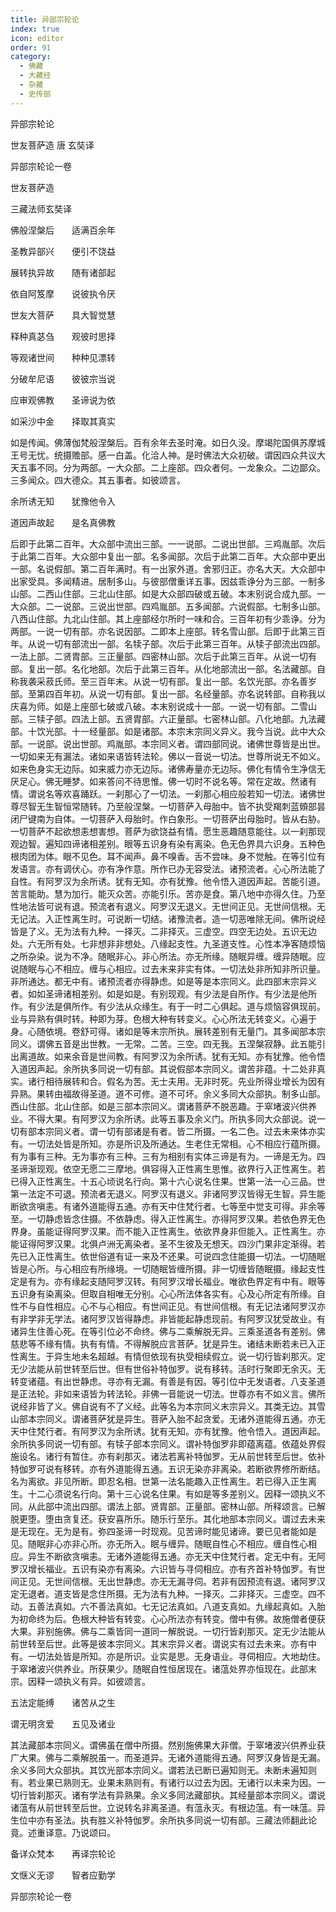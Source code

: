 ```yaml
---
title: 异部宗轮论
index: true
icon: editor
order: 91
category:
  - 佛藏
  - 大藏经
  - 杂藏
  - 史传部
---
```


  异部宗轮论  

世友菩萨造  唐 玄奘译  

异部宗轮论一卷  

世友菩萨造  

三藏法师玄奘译  

佛般涅槃后　　适满百余年  

圣教异部兴　　便引不饶益  

展转执异故　　随有诸部起  

依自阿笈摩　　说彼执令厌  

世友大菩萨　　具大智觉慧  

释种真苾刍　　观彼时思择  

等观诸世间　　种种见漂转  

分破牟尼语　　彼彼宗当说  

应审观佛教　　圣谛说为依  

如采沙中金　　择取其真实  

如是传闻。佛薄伽梵般涅槃后。百有余年去圣时淹。如日久没。摩竭陀国俱苏摩城王号无忧。统摄赡部。感一白盖。化洽人神。是时佛法大众初破。谓因四众共议大天五事不同。分为两部。一大众部。二上座部。四众者何。一龙象众。二边鄙众。三多闻众。四大德众。其五事者。如彼颂言。  

余所诱无知　　犹豫他令入  

道因声故起　　是名真佛教  

后即于此第二百年。大众部中流出三部。一一说部。二说出世部。三鸡胤部。次后于此第二百年。大众部中复出一部。名多闻部。次后于此第二百年。大众部中更出一部。名说假部。第二百年满时。有一出家外道。舍邪归正。亦名大天。大众部中出家受具。多闻精进。居制多山。与彼部僧重详五事。因兹乖诤分为三部。一制多山部。二西山住部。三北山住部。如是大众部四破或五破。本末别说合成九部。一大众部。二一说部。三说出世部。四鸡胤部。五多闻部。六说假部。七制多山部。八西山住部。九北山住部。其上座部经尔所时一味和合。三百年初有少乖诤。分为两部。一说一切有部。亦名说因部。二即本上座部。转名雪山部。后即于此第三百年。从说一切有部流出一部。名犊子部。次后于此第三百年。从犊子部流出四部。一法上部。二贤胄部。三正量部。四密林山部。次后于此第三百年。从说一切有部。复出一部。名化地部。次后于此第三百年。从化地部流出一部。名法藏部。自称我袭采菽氏师。至三百年末。从说一切有部。复出一部。名饮光部。亦名善岁部。至第四百年初。从说一切有部。复出一部。名经量部。亦名说转部。自称我以庆喜为师。如是上座部七破或八破。本末别说成十一部。一说一切有部。二雪山部。三犊子部。四法上部。五贤胄部。六正量部。七密林山部。八化地部。九法藏部。十饮光部。十一经量部。如是诸部。本宗末宗同义异义。我今当说。此中大众部。一说部。说出世部。鸡胤部。本宗同义者。谓四部同说。诸佛世尊皆是出世。一切如来无有漏法。诸如来语皆转法轮。佛以一音说一切法。世尊所说无不如义。如来色身实无边际。如来威力亦无边际。诸佛寿量亦无边际。佛化有情令生净信无厌足心。佛无睡梦。如来答问不待思惟。佛一切时不说名等。常在定故。然诸有情。谓说名等欢喜踊跃。一刹那心了一切法。一刹那心相应般若知一切法。诸佛世尊尽智无生智恒常随转。乃至般涅槃。一切菩萨入母胎中。皆不执受羯刺蓝頞部昙闭尸键南为自体。一切菩萨入母胎时。作白象形。一切菩萨出母胎时。皆从右胁。一切菩萨不起欲想恚想害想。菩萨为欲饶益有情。愿生恶趣随意能往。以一刹那现观边智。遍知四谛诸相差别。眼等五识身有染有离染。色无色界具六识身。五种色根肉团为体。眼不见色。耳不闻声。鼻不嗅香。舌不尝味。身不觉触。在等引位有发语言。亦有调伏心。亦有净作意。所作已办无容受法。诸预流者。心心所法能了自性。有阿罗汉为余所诱。犹有无知。亦有犹豫。他令悟入道因声起。苦能引道。苦言能助。慧为加行。能灭众苦。亦能引乐。苦亦是食。第八地中亦得久住。乃至性地法皆可说有退。预流者有退义。阿罗汉无退义。无世间正见。无世间信根。无无记法。入正性离生时。可说断一切结。诸豫流者。造一切恶唯除无间。佛所说经皆是了义。无为法有九种。一择灭。二非择灭。三虚空。四空无边处。五识无边处。六无所有处。七非想非非想处。八缘起支性。九圣道支性。心性本净客随烦恼之所杂染。说为不净。随眠非心。非心所法。亦无所缘。随眠异缠。缠异随眠。应说随眠与心不相应。缠与心相应。过去未来非实有体。一切法处非所知非所识量。非所通达。都无中有。诸预流者亦得静虑。如是等是本宗同义。此四部末宗异义者。如如圣谛诸相差别。如是如是。有别现观。有少法是自所作。有少法是他所作。有少法是俱所作。有少法从众缘生。有于一时二心俱起。道与烦恼容俱现前。业与异熟有俱时转。种即为芽。色根大种有转变义。心心所法无转变义。心遍于身。心随依境。卷舒可得。诸如是等末宗所执。展转差别有无量门。其多闻部本宗同义。谓佛五音是出世教。一无常。二苦。三空。四无我。五涅槃寂静。此五能引出离道故。如来余音是世间教。有阿罗汉为余所诱。犹有无知。亦有犹豫。他令悟入道因声起。余所执多同说一切有部。其说假部本宗同义。谓苦非蕴。十二处非真实。诸行相待展转和合。假名为苦。无士夫用。无非时死。先业所得业增长为因有异熟。果转由福故得圣道。道不可修。道不可坏。余义多同大众部执。制多山部。西山住部。北山住部。如是三部本宗同义。谓诸菩萨不脱恶趣。于窣堵波兴供养业。不得大果。有阿罗汉为余所诱。此等五事及余义门。所执多同大众部说。说一切有部本宗同义者。谓一切有部诸是有者。皆二所摄。一名二色。过去未来体亦实有。一切法处皆是所知。亦是所识及所通达。生老住无常相。心不相应行蕴所摄。有为事有三种。无为事亦有三种。三有为相别有实体三谛是有为。一谛是无为。四圣谛渐现观。依空无愿二三摩地。俱容得入正性离生思惟。欲界行入正性离生。若已得入正性离生。十五心顷说名行向。第十六心说名住果。世第一法一心三品。世第一法定不可退。预流者无退义。阿罗汉有退义。非诸阿罗汉皆得无生智。异生能断欲贪嗔恚。有诸外道能得五通。亦有天中住梵行者。七等至中觉支可得。非余等至。一切静虑皆念住摄。不依静虑。得入正性离生。亦得阿罗汉果。若依色界无色界身。虽能证得阿罗汉果。而不能入正性离生。依欲界身非但能入。正性离生。亦能证得阿罗汉果。北俱卢洲无离染者。圣不生彼及无想天。四沙门果非定渐得。若先已入正性离生。依世俗道有证一来及不还果。可说四念住能摄一切法。一切随眠皆是心所。与心相应有所缘境。一切随眠皆缠所摄。非一切缠皆随眠摄。缘起支性定是有为。亦有缘起支随阿罗汉转。有阿罗汉增长福业。唯欲色界定有中有。眼等五识身有染离染。但取自相唯无分别。心心所法体各实有。心及心所定有所缘。自性不与自性相应。心不与心相应。有世间正见。有世间信根。有无记法诸阿罗汉亦有非学非无学法。诸阿罗汉皆得静虑。非皆能起静虑现前。有阿罗汉犹受故业。有诸异生住善心死。在等引位必不命终。佛与二乘解脱无异。三乘圣道各有差别。佛慈悲等不缘有情。执有有情。不得解脱应言菩萨。犹是异生。诸结未断若未已入正性离生。于异生地未名超越。有情但依现有执受相续假立。说一切行皆刹那灭。定无少法能从前世转至后世。但有世俗补特伽罗。说有移转。活时行聚即无余灭。无转变诸蕴。有出世静虑。寻亦有无漏。有善是有因。等引位中无发语者。八支圣道是正法轮。非如来语皆为转法轮。非佛一音能说一切法。世尊亦有不如义言。佛所说经非皆了义。佛自说有不了义经。此等名为本宗同义末宗异义。其类无边。其雪山部本宗同义。谓诸菩萨犹是异生。菩萨入胎不起贪爱。无诸外道能得五通。亦无天中住梵行者。有阿罗汉为余所诱。犹有无知。亦有犹豫。他令悟入。道因声起。余所执多同说一切有部。有犊子部本宗同义。谓补特伽罗非即蕴离蕴。依蕴处界假施设名。诸行有暂住。亦有刹那灭。诸法若离补特伽罗。无从前世转至后世。依补特伽罗可说有移转。亦有外道能得五通。五识无染亦非离染。若断欲界修所断结。名为离欲。非见所断。即忍名相。世第一法名能趣入正性离生。若已得入正生离生。十二心须说名行向。第十三心说名住果。有如是等多差别义。因释一颂执义不同。从此部中流出四部。谓法上部。贤胄部。正量部。密林山部。所释颂言。已解脱更堕。堕由贪复还。获安喜所乐。随乐行至乐。其化地部本宗同义。谓过去未来是无现在。无为是有。弥四圣谛一时现观。见苦谛时能见诸谛。要已见者能如是见。随眠非心亦非心所。亦无所入。眠与缠异。随眠自性心不相应。缠自性心相应。异生不断欲贪嗔恚。无诸外道能得五通。亦无天中住梵行者。定无中有。无阿罗汉增长福业。五识有染亦有离染。六识皆与寻伺相应。亦有齐首补特伽罗。有世间正见。无世间信根。无出世静虑。亦无无漏寻伺。若非有因预流有退。诸阿罗汉定无退者。道支皆是念住所摄。无为法有九种。一择灭。二非择灭。三虚空。四不动。五善法真如。六不善法真如。七无记法真如。八道支真如。九缘起真如。入胎为初命终为后。色根大种皆有转变。心心所法亦有转变。僧中有佛。故施僧者便获大果。非别施佛。佛与二乘皆同一道同一解脱说。一切行皆刹那灭。定无少法能从前世转至后世。此等是彼本宗同义。其末宗异义者。谓说实有过去未来。亦有中有。一切法处皆是所知。亦是所识。业实是思。无身语业。寻伺相应。大地劫住。于窣堵波兴供养业。所获果少。随眠自性恒居现在。诸蕰处界亦恒现在。此部末宗。因释一颂执义有异。如彼颂言。  

五法定能缚　　诸苦从之生  

谓无明贪爱　　五见及诸业  

其法藏部本宗同义。谓佛虽在僧中所摄。然别施佛果大非僧。于窣堵波兴供养业获广大果。佛与二乘解脱虽一。而圣道异。无诸外道能得五通。阿罗汉身皆是无漏。余义多同大众部执。其饮光部本宗同义。谓若法已断已遍知则无。未断未遍知则有。若业果已熟则无。业果未熟则有。有诸行以过去为因。无诸行以未来为因。一切行皆刹那灭。诸有学法有异熟果。余义多同法藏部执。其经量部本宗同义。谓说诸蕰有从前世转至后世。立说转名非离圣道。有蕰永灭。有根边蕰。有一味蕰。异生位中亦有圣法。执有胜义补特伽罗。余所执多同说一切有部。三藏法师翻此论竟。述重译意。乃说颂曰。  

备详众梵本　　再译宗轮论  

文惬义无谬　　智者应勤学  

异部宗轮论一卷  
